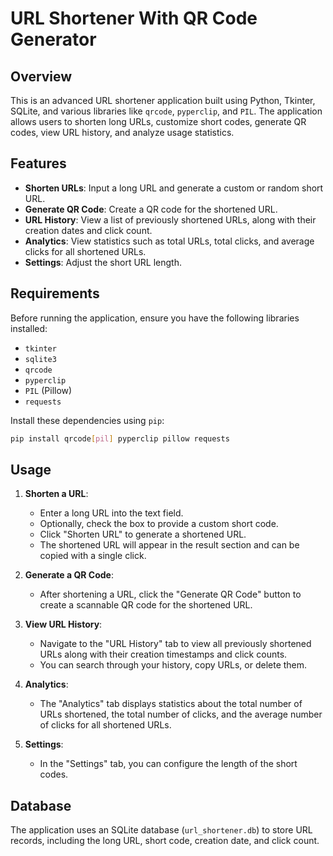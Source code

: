# URL Shortener With QR Code Generator

## Overview

This is an advanced URL shortener application built using Python, Tkinter, SQLite, and various libraries like `qrcode`, `pyperclip`, and `PIL`. The application allows users to shorten long URLs, customize short codes, generate QR codes, view URL history, and analyze usage statistics.

## Features

- **Shorten URLs**: Input a long URL and generate a custom or random short URL.
- **Generate QR Code**: Create a QR code for the shortened URL.
- **URL History**: View a list of previously shortened URLs, along with their creation dates and click count.
- **Analytics**: View statistics such as total URLs, total clicks, and average clicks for all shortened URLs.
- **Settings**: Adjust the short URL length.

## Requirements

Before running the application, ensure you have the following libraries installed:

- `tkinter`
- `sqlite3`
- `qrcode`
- `pyperclip`
- `PIL` (Pillow)
- `requests`

Install these dependencies using `pip`:

```bash
pip install qrcode[pil] pyperclip pillow requests
```

## Usage

1. **Shorten a URL**:
   - Enter a long URL into the text field.
   - Optionally, check the box to provide a custom short code.
   - Click "Shorten URL" to generate a shortened URL.
   - The shortened URL will appear in the result section and can be copied with a single click.

2. **Generate a QR Code**:
   - After shortening a URL, click the "Generate QR Code" button to create a scannable QR code for the shortened URL.

3. **View URL History**:
   - Navigate to the "URL History" tab to view all previously shortened URLs along with their creation timestamps and click counts.
   - You can search through your history, copy URLs, or delete them.

4. **Analytics**:
   - The "Analytics" tab displays statistics about the total number of URLs shortened, the total number of clicks, and the average number of clicks for all shortened URLs.

5. **Settings**:
   - In the "Settings" tab, you can configure the length of the short codes.

## Database

The application uses an SQLite database (`url_shortener.db`) to store URL records, including the long URL, short code, creation date, and click count.
